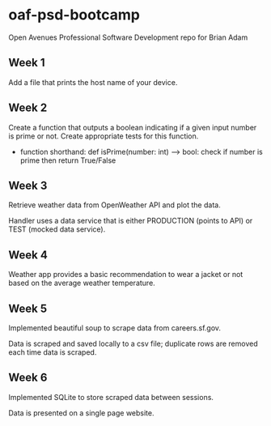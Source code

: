 # oaf-psd-bootcamp
Open Avenues Professional Software Development repo for Brian Adam

Week 1
------
Add a file that prints the host name of your device.

Week 2
------
Create a function that outputs a boolean indicating if a given input number is prime or not. Create appropriate tests for this function.
* function shorthand: def isPrime(number: int) --> bool: check if number is prime then return True/False

Week 3
------
Retrieve weather data from OpenWeather API and plot the data. 

Handler uses a data service that is either PRODUCTION (points to API) or TEST (mocked data service).

Week 4
------
Weather app provides a basic recommendation to wear a jacket or not based on the average weather temperature.

Week 5
------
Implemented beautiful soup to scrape data from careers.sf.gov.

Data is scraped and saved locally to a csv file; duplicate rows are removed each time data is scraped.

Week 6
------
Implemented SQLite to store scraped data between sessions. 

Data is presented on a single page website.
